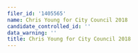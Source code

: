```yaml
---
filer_id: '1405565'
name: Chris Young for City Council 2018
candidate_controlled_id: ''
data_warning: ''
title: Chris Young for City Council 2018
---
```


